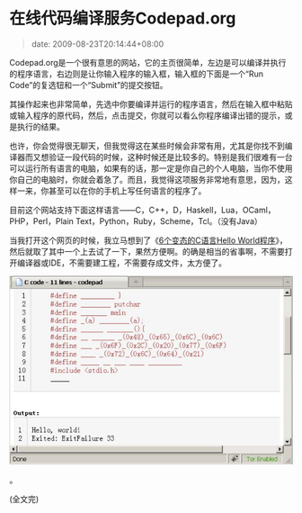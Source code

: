 # 在线代码编译服务Codepad.org
>date: 2009-08-23T20:14:44+08:00


Codepad.org是一个很有意思的网站，它的主页很简单，左边是可以编译并执行的程序语言，右边则是让你输入程序的输入框，输入框的下面是一个“Run Code”的复选钮和一个“Submit”的提交按钮。


其操作起来也非常简单，先选中你要编译并运行的程序语言，然后在输入框中粘贴或输入程序的原代码，然后，点击提交，你就可以看么你程序编译出错的提示，或是执行的结果。


也许，你会觉得很无聊天，但我觉得这在某些时候会非常有用，尤其是你找不到编译器而又想验证一段代码的时候，这种时候还是比较多的。特别是我们很难有一台可以运行所有语言的电脑，如果有的话，那一定是你自己的个人电脑，当你不使用你自己的电脑时，你就会着急了。而且，我觉得这项服务非常地有意思，因为，这样一来，你甚至可以在你的手机上写任何语言的程序了。



目前这个网站支持下面这样语言——C，C++，D，Haskell，Lua，OCaml，PHP，Perl，Plain Text，Python，Ruby，Scheme，Tcl。（没有Java）


当我打开这个网页的时候，我立马想到了《[6个变态的C语言Hello World程序](/2009/6%E4%B8%AA%E5%8F%98%E6%80%81%E7%9A%84C%E8%AF%AD%E8%A8%80Hello%20World%E7%A8%8B%E5%BA%8F.md "作者：耗子  --  521 次点击")》，然后就取了其中一个上去试了一下，果然方便啊。的确是相当的省事啊，不需要打开编译器或IDE，不需要建工程，不需要存成文件，太方便了。


[![codepad.org执行BT的hello world](/assets/images/coolshell.cn/wp-content/uploads/2009/08/codepad2.jpg "codepad.org执行BT的hello world")](/assets/images/coolshell.cn/wp-content/uploads/2009/08/codepad2.jpg)


。


(全文完)


